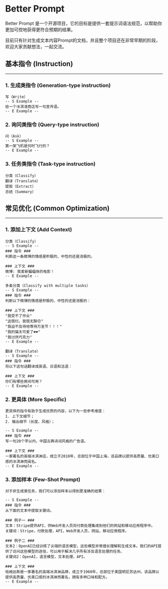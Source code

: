 # Better Prompt

Better Prompt 是一个开源项目，它的目标是提供一套提示词语法规范，以帮助你更加可控地获得更符合预期的结果。

目前只有针对生成文本内容Prompt的文档，并且整个项目还在非常早期的阶段，欢迎大家贡献想法，一起交流。

## 基本指令 (Instruction)
---

### 1. 生成类指令 (Generation-type instruction)

```
写（Write）
-- S Example --
给一个冰淇凌商店写一句宣传语。
-- E Example --
```

### 2. 询问类指令 (Query-type instruction)
```
问（Ask）
-- S Example --
第一架飞机是何时飞行的？
-- E Example --
```

### 3. 任务类指令 (Task-type instruction)
```
分类（Classify）
翻译（Translate）
提取（Extract）
总结（Summary）
```

## 常见优化 (Common Optimization)
---

### 1. 添加上下文 (Add Context)
```
分类（Classify）
-- S Example --
### 指令 ###
判断这一条微博的情感是积极的、中性的还是消极的。

### 上下文 ###
微博: 我爱新蝙蝠侠的电影！
-- E Example --
```
```
多条分类（Classify with multiple tasks）
-- S Example --
### 指令 ###
判断以下微博的情感是积极的、中性的还是消极的：

### 上下文 ###
"我受不了作业"
"这很烂。我很无聊😠"
"我迫不及待地等待万圣节！！！"
"我的猫太可爱了❤️❤️"
"我讨厌巧克力"
-- E Example --
```
```
翻译（Translate）
-- S Example --
### 指令 ###
将以下这句话翻译成英语、日语和法语：

### 上下文 ###
你们有哪些房间可用？
-- E Example --
```
### 2. 更具体 (More Specific)
```
更具体的指令有助于生成优质的内容，以下为一些参考维度：
1. 上下文细节；
2. 输出细节（长度、风格）；

-- S Example --
### 指令 ###
写一句20个字以内，中国古典诗词风格的广告语。

### 上下文 ###
一家著名的高端冰淇淋店，成立于2010年，总部位于中国上海，该品牌以提供高质量、优美口感的冰淇淋而闻名。
-- E Example --
```

### 3. 添加样本 (Few-Shot Prompt)
```
对于非生成类任务，我们可以添加样本以得到更准确的结果：

-- S Example --
### 指令 ###
从下面的文本中提取关键词。

### 例子一 ###
文本：Stripe提供API，供Web开发人员将付款处理集成到他们的网站和移动应用程序中。
关键词：Stripe，付款处理，API，Web开发人员，网站，移动应用程序。

### 例子二 ###
文本2：OpenAI已经训练了尖端的语言模型，这些模型非常擅长理解和生成文本。我们的API提供了访问这些模型的途径，可以用于解决几乎所有涉及语言处理的任务。
关键词2：OpenAI，语言模型，文本处理，API。

### 上下文 ###
哈根达斯是一家著名的高端冰淇淋品牌，成立于1960年，总部位于美国明尼苏达州。该品牌以提供高质量、优美口感的冰淇淋而著名，拥有多种口味和配方。
-- E Example --
```